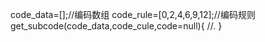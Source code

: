 code_data=[];//编码数组
code_rule=[0,2,4,6,9,12];//编码规则
get_subcode(code_data,code_cule,code=null){
//.
}